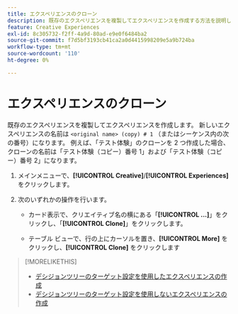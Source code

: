 ```yaml
---
title: エクスペリエンスのクローン
description: 既存のエクスペリエンスを複製してエクスペリエンスを作成する方法を説明します。
feature: Creative Experiences
exl-id: 8c305732-f2ff-4a9d-80ad-e9e0f6484ba2
source-git-commit: f7d5bf3193cb41ca2a0d4415998209e5a9b724ba
workflow-type: tm+mt
source-wordcount: '110'
ht-degree: 0%

---
```


# エクスペリエンスのクローン

<!-- "Duplicate" like for creatives and bundles? If we change this, change text throughout -->

既存のエクスペリエンスを複製してエクスペリエンスを作成します。 新しいエクスペリエンスの名前は `<original name> (copy) # 1` （またはシーケンス内の次の番号）になります。 例えば、「テスト体験」のクローンを 2 つ作成した場合、クローンの名前は「テスト体験（コピー）番号 1」および「テスト体験（コピー）番号 2」になります。

1. メインメニューで、**[!UICONTROL Creative]**/**[!UICONTROL Experiences]** をクリックします。

1. 次のいずれかの操作を行います。

   * カード表示で、クリエイティブ名の横にある「**[!UICONTROL ...]**」をクリックし、「**[!UICONTROL Clone]**」をクリックします。

   * テーブル ビューで、行の上にカーソルを置き、**[!UICONTROL More]** をクリックし、**[!UICONTROL Clone]** をクリックします

>[!MORELIKETHIS]
>
>* [ デシジョンツリーのターゲット設定を使用したエクスペリエンスの作成 ](experience-create-targeting.md)
>* [ デシジョンツリーのターゲット設定を使用しないエクスペリエンスの作成 ](experience-create-no-targeting.md)
